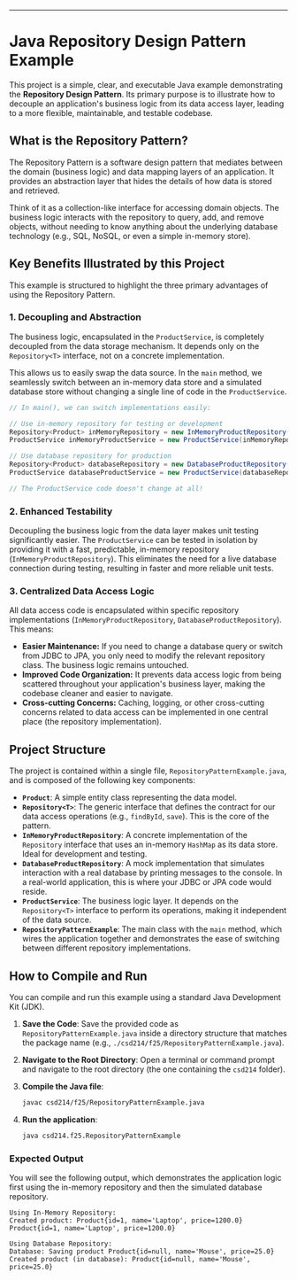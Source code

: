 ***

# Java Repository Design Pattern Example

This project is a simple, clear, and executable Java example demonstrating the **Repository Design Pattern**. Its primary purpose is to illustrate how to decouple an application's business logic from its data access layer, leading to a more flexible, maintainable, and testable codebase.

## What is the Repository Pattern?

The Repository Pattern is a software design pattern that mediates between the domain (business logic) and data mapping layers of an application. It provides an abstraction layer that hides the details of how data is stored and retrieved.

Think of it as a collection-like interface for accessing domain objects. The business logic interacts with the repository to query, add, and remove objects, without needing to know anything about the underlying database technology (e.g., SQL, NoSQL, or even a simple in-memory store).

## Key Benefits Illustrated by this Project

This example is structured to highlight the three primary advantages of using the Repository Pattern.

### 1. Decoupling and Abstraction

The business logic, encapsulated in the `ProductService`, is completely decoupled from the data storage mechanism. It depends only on the `Repository<T>` interface, not on a concrete implementation.

This allows us to easily swap the data source. In the `main` method, we seamlessly switch between an in-memory data store and a simulated database store without changing a single line of code in the `ProductService`.

```java
// In main(), we can switch implementations easily:

// Use in-memory repository for testing or development
Repository<Product> inMemoryRepository = new InMemoryProductRepository();
ProductService inMemoryProductService = new ProductService(inMemoryRepository);

// Use database repository for production
Repository<Product> databaseRepository = new DatabaseProductRepository();
ProductService databaseProductService = new ProductService(databaseRepository);

// The ProductService code doesn't change at all!
```

### 2. Enhanced Testability

Decoupling the business logic from the data layer makes unit testing significantly easier. The `ProductService` can be tested in isolation by providing it with a fast, predictable, in-memory repository (`InMemoryProductRepository`). This eliminates the need for a live database connection during testing, resulting in faster and more reliable unit tests.

### 3. Centralized Data Access Logic

All data access code is encapsulated within specific repository implementations (`InMemoryProductRepository`, `DatabaseProductRepository`). This means:
*   **Easier Maintenance:** If you need to change a database query or switch from JDBC to JPA, you only need to modify the relevant repository class. The business logic remains untouched.
*   **Improved Code Organization:** It prevents data access logic from being scattered throughout your application's business layer, making the codebase cleaner and easier to navigate.
*   **Cross-cutting Concerns:** Caching, logging, or other cross-cutting concerns related to data access can be implemented in one central place (the repository implementation).

## Project Structure

The project is contained within a single file, `RepositoryPatternExample.java`, and is composed of the following key components:

*   **`Product`**: A simple entity class representing the data model.
*   **`Repository<T>`**: The generic interface that defines the contract for our data access operations (e.g., `findById`, `save`). This is the core of the pattern.
*   **`InMemoryProductRepository`**: A concrete implementation of the `Repository` interface that uses an in-memory `HashMap` as its data store. Ideal for development and testing.
*   **`DatabaseProductRepository`**: A mock implementation that simulates interaction with a real database by printing messages to the console. In a real-world application, this is where your JDBC or JPA code would reside.
*   **`ProductService`**: The business logic layer. It depends on the `Repository<T>` interface to perform its operations, making it independent of the data source.
*   **`RepositoryPatternExample`**: The main class with the `main` method, which wires the application together and demonstrates the ease of switching between different repository implementations.

## How to Compile and Run

You can compile and run this example using a standard Java Development Kit (JDK).

1.  **Save the Code**: Save the provided code as `RepositoryPatternExample.java` inside a directory structure that matches the package name (e.g., `./csd214/f25/RepositoryPatternExample.java`).

2.  **Navigate to the Root Directory**: Open a terminal or command prompt and navigate to the root directory (the one containing the `csd214` folder).

3.  **Compile the Java file**:
    ```bash
    javac csd214/f25/RepositoryPatternExample.java
    ```

4.  **Run the application**:
    ```bash
    java csd214.f25.RepositoryPatternExample
    ```

### Expected Output

You will see the following output, which demonstrates the application logic first using the in-memory repository and then the simulated database repository.

```
Using In-Memory Repository:
Created product: Product{id=1, name='Laptop', price=1200.0}
Product{id=1, name='Laptop', price=1200.0}

Using Database Repository:
Database: Saving product Product{id=null, name='Mouse', price=25.0}
Created product (in database): Product{id=null, name='Mouse', price=25.0}
```